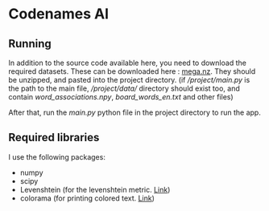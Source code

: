 # Codenames AI

## Running

In addition to the source code available here, you need to download the required datasets. These can be downloaded here : [mega.nz](https://mega.nz/file/9kFWwRiL#0Rmn0a6Qo1UM-lqRW47qIK1oQRLYU6h6j43tBel_rHc). They should be unzipped, and pasted into the project directory. (if */project/main.py* is the path to the main file, */project/data/* directory should exist too, and contain *word_associations.npy*, *board_words_en.txt* and other files)

After that, run the *main.py* python file in the project directory to run the app.


## Required libraries

I use the following packages:
* numpy
* scipy
* Levenshtein (for the levenshtein metric. [Link](https://pypi.org/project/Levenshtein/))
* colorama (for printing colored text. [Link](https://pypi.org/project/colorama/))
